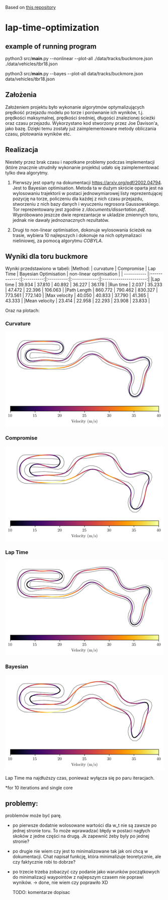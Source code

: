 Based on [this repository](https://github.com/joedavison17/dissertation/)
# lap-time-optimization

## example of running program
python3 src/__main__.py --nonlinear --plot-all ./data/tracks/buckmore.json ./data/vehicles/tbr18.json

python3 src/__main__.py --bayes --plot-all data/tracks/buckmore.json data/vehicles/tbr18.json


## Założenia

Założeniem projektu było wykonanie algorytmów optymalizujących prędkość przejazdu modelu po torze i porównanie ich wyników, t.j.
prędkości maksymalnej, prędkości średniej, długości znalezionej ścieżki oraz czasu przejazdu. Wykorzystano kod stworzony przez 
Joe Davison'a, jako bazę. Dzięki temu zostały już zaimplementowane metody obliczania czasu, plotowania wyników etc.  

## Realizacja

Niestety przez brak czasu i napotkane problemy podczas implementacji (które znacznie utrudniły wykonanie projektu)
udało się zaimplementować tylko dwa algorytmy.
1. Pierwszy jest oparty na dokumentacji https://arxiv.org/pdf/2002.04794. 
Jest to Bayesian optimisation. 
Metoda ta w dużym skrócie oparta jest na wylosowaniu trajektorii w postaci jednowymiarowej listy reprezentującej pozycję na torze, 
policzeniu dla każdej z nich czasu przejazdu, stworzeniu z nich bazy danych i
wyuczeniu regrosora Gaussowskiego. Tor reprezentowany jest zgodnie z */documents/dissertation.pdf*. 
Wypróbowano jeszcze dwie reprezantacje w ukladzie zmiennych toru, jednak nie dawały jednoznacznych rezultatów. 

2. Drugi to non-linear optimisation, dokonuje wylosowania ścieżek na trasie, wybiera 10 najlepszych i dokonuje na nich optymalizaci nieliniowej, 
za pomocą algorytmu *COBYLA*. 

## Wyniki dla toru buckmore
Wyniki przedstawiono w tabeli: 
|Method:       |   curvature   | Compromise | Lap Time | Bayesian Optimisation |  non-linear optimisation |
| ----------- |:-------------:|:----------:|:----------:|:-------------:|:----------------------:|
|Lap time      |     39.934    |   37.810  |   40.892    |     36.227    |           36.178      |
|Run time      |     2.037     |   35.233  |   47.472    |     22.396    |           106.063     |
|Path Length   |     860.772   |   790.462 |   830.327   |     773.561   |           772.140     |
|Max velocity  |     40.050    |   40.833  |   37.790    |     41.365    |           43.333      |
|Mean velocity |     23.414    |   22.958  |   22.293    |     23.908    |           23.833      |


Oraz na plotach:
### Curvature
![curvature](./data/plots/buckmore/curvature/trajectory.png)
### Compromise
![compromise](./data/plots/buckmore/compromise/trajectory.png)
### Lap Time
![laptime](./data/plots/buckmore/laptime/trajectory.png)
### Bayesian
![bayesian](./data/plots/buckmore/bayesian/trajectory.png)
<!-- ![curvature](./data/plots/buckmore/nonlinear/trajectory.png) -->



Lap Time ma najdłuższy czas, ponieważ wyłącza się po paru iteracjach. 

*for 10 iterations and single core








## problemy:
problemów może być parę. 
- po pierwsze  dodatnie wolosowane wartości dla w_t nie są zawsze po jednej stronie toru. To może wprawadzać błędy w postaci nagłych skoków z jedne części na drugą. Jk zapewnić żeby byly po jednej stronie?
- po drugie nie wiem czy jest to minimalizowane tak jak oni chcą w dokumentacji. Chat napisał funkcję, która minimalizuje teoretycznie, ale czy faktycznie robi to dobrze?
- po trzecie trzeba zobaczyć czy podanie jako warunków początkowych do minimalizacji waypointów z najlepszym czasem nie poprawi wyników. -> done, nie wiem czy poprawiło XD



  TODO: komentarze dopisac